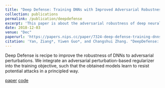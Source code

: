 ```yaml
---
title: "Deep Defense: Training DNNs with Improved Adversarial Robustness"
collection: publications
permalink: /publication/deepdefense
excerpt: 'This paper is about the adversarial robustness of deep neural nets.'
date: 2018-12-03
venue: "Dec"
paperurl: 'https://papers.nips.cc/paper/7324-deep-defense-training-dnns-with-improved-adversarial-robustness'
citation: 'Yan, Ziang*, Yiwen Guo*, and Changshui Zhang. "DeepDefense: Training Deep Neural Networks with Improved Robustness." NeurIPS 2018.'
---
```

Deep Defense is recipe to improve the robustness of DNNs to adversarial perturbations. We integrate an adversarial perturbation-based regularizer into the training objective, such that the obtained models learn to resist potential attacks in a principled way.

[paper](/files/deepdefense.pdf) [code](https://github.com/ZiangYan/deepdefense.pytorch)

